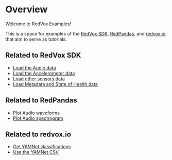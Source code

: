 # Overview

Welcome to RedVox Examples!

This is a space for examples of the [RedVox SDK](https://github.com/RedVoxInc/redvox-python-sdk),
[RedPandas](https://github.com/RedVoxInc/redpandas), and [redvox.io](https://redvox.io/#/home), that aim to serve as
tutorials.

## Related to RedVox SDK

- [Load the Audio data](00_audio_from_report.md)
- [Load the Accelerometer data](01_accelerometer_from_report.md)
- [Load other sensors data](02_other_sensors_from_report.md)
- [Load Metadata and State of Health data](03_metadata_soh_from_report.md)

## Related to RedPandas

- [Plot Audio waveforms](04_plot_wiggles.md) 
- [Plot Audio spectrogram](05_plot_spectrogram.md)

## Related to redvox.io

- [Get YAMNet classifications](06_get_yamnet_classifications.md)
- [Use the YAMNet CSV](07_use_yamnet_csv.md)
